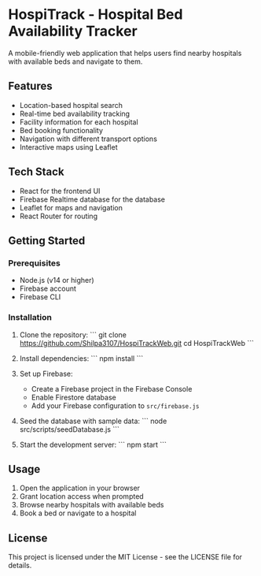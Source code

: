 # HospiTrack - Hospital Bed Availability Tracker

A mobile-friendly web application that helps users find nearby hospitals with available beds and navigate to them.

## Features

- Location-based hospital search
- Real-time bed availability tracking
- Facility information for each hospital
- Bed booking functionality
- Navigation with different transport options
- Interactive maps using Leaflet

## Tech Stack

- React for the frontend UI
- Firebase Realtime database for the database
- Leaflet for maps and navigation
- React Router for routing

## Getting Started

### Prerequisites

- Node.js (v14 or higher)
- Firebase account
- Firebase CLI

### Installation

1. Clone the repository:
   \`\`\`
   git clone https://github.com/Shilpa3107/HospiTrackWeb.git
   cd HospiTrackWeb
   \`\`\`

2. Install dependencies:
   \`\`\`
   npm install
   \`\`\`

3. Set up Firebase:
   - Create a Firebase project in the Firebase Console
   - Enable Firestore database
   - Add your Firebase configuration to `src/firebase.js`

4. Seed the database with sample data:
   \`\`\`
   node src/scripts/seedDatabase.js
   \`\`\`

5. Start the development server:
   \`\`\`
   npm start
   \`\`\`

## Usage

1. Open the application in your browser
2. Grant location access when prompted
3. Browse nearby hospitals with available beds
4. Book a bed or navigate to a hospital

## License

This project is licensed under the MIT License - see the LICENSE file for details.
